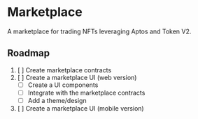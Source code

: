 # Marketplace

A marketplace for trading NFTs leveraging Aptos and Token V2.

## Roadmap

1. [ ] Create marketplace contracts
2. [ ] Create a marketplace UI (web version)
    - [ ] Create a UI components
    - [ ] Integrate with the marketplace contracts
    - [ ] Add a theme/design
3. [ ] Create a marketplace UI (mobile version)

